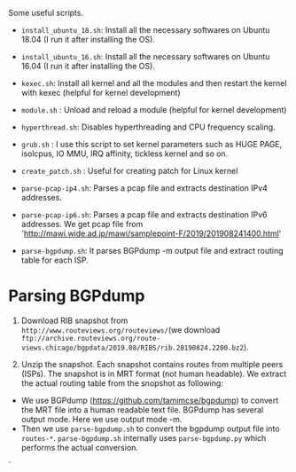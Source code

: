 Some useful scripts. 

* `install_ubuntu_18.sh`: Install all the necessary softwares on Ubuntu 18.04 (I run it after installing the OS).

* `install_ubuntu_16.sh`: Install all the necessary softwares on Ubuntu 16.04 (I run it after installing the OS).

* `kexec.sh`: Install all kernel and all the modules and then restart the kernel with kexec (helpful for kernel development)

* `module.sh` : Unload and reload a module (helpful for kernel development)

* `hyperthread.sh`: Disables hyperthreading and CPU frequency scaling.

* `grub.sh` : I use this script to set kernel parameters such as HUGE PAGE, isolcpus, IO MMU, IRQ affinity, tickless kernel and so on.

* `create_patch.sh` : Useful for creating patch for Linux kernel

* `parse-pcap-ip4.sh`: Parses a pcap file and extracts destination IPv4 addresses.

* `parse-pcap-ip6.sh`: Parses a pcap file and extracts destination IPv6 addresses. We get pcap file from 'http://mawi.wide.ad.jp/mawi/samplepoint-F/2019/201908241400.html'

* `parse-bgpdump.sh`: It parses BGPdump -m output file and extract routing table for each ISP. 

Parsing BGPdump
==================

1. Download RIB snapshot from `http://www.routeviews.org/routeviews/`(we download `ftp://archive.routeviews.org/route-views.chicago/bgpdata/2019.08/RIBS/rib.20190824.2200.bz2`).

2. Unzip the snapshot. Each snapshot contains routes from multiple peers (ISPs). The snapshot is in MRT format (not human headable). We extract the actual routing table from the snopshot as following:

* We use BGPdump (https://github.com/tamimcse/bgpdump) to convert the MRT file into a human readable text file. BGPdump has several output mode. Here we use output mode -m.
* Then we use `parse-bgpdump.sh` to convert the bgpdump output file into `routes-*`. `parse-bgpdump.sh` internally uses `parse-bgpdump.py` which performs the actual conversion.

`




